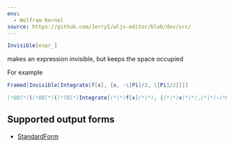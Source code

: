 ```yaml
---
env:
  - Wolfram Kernel
source: https://github.com/JerryI/wljs-editor/blob/dev/src/
---
```

```mathematica
Invisible[expr_]
```

makes an expression invisible, but keeps the space occupied

For example

```mathematica
Framed[Invisible[Integrate[f[x], {x, -\[Pi]/2, \[Pi]/2}]]]
```

```mathematica @
(*BB[*)((*BB[*)((*TB[*)Integrate[(*|*)f[x](*|*), {(*|*)x(*|*),(*|*)-(*FB[*)((\[Pi])(*,*)/(*,*)(2))(*]FB*)(*|*),(*|*)(*FB[*)((\[Pi])(*,*)/(*,*)(2))(*]FB*)(*|*)}](*|*)(*1:eJxTTMoPSmNiYGAo5gESnnklqelFiSWpTvkVmYwgURYgEVJUmgoAvmMJeQ==*)(*]TB*))(*,*)(*"1:eJxTTMoPSmNkYGAoZgESHvk5KWlMIB4HkAguqcxJdcqvgIiA5INKc1KLeUBSGfnlzvl5Jal5JcXFrEABt8Sc4lRsCkuKMgv88zzzCkpLEAoBE0ocRw=="*)(*]BB*))(*,*)(*"1:eJxTTMoPSmNkYGAoZgESHvk5KRAeB5BwK0rMTXXKr0hjgskHleakFvMAGcElRZkF/nmeeQWlJcWsILWJOcWpAG8uEdg="*)(*]BB*)
```


## Supported output forms
- [StandardForm](frontend/Reference/Decorations/StandardForm.md)
